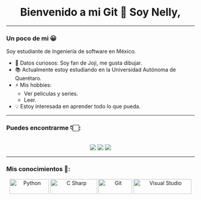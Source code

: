 <h1 align="center">  Bienvenido a mi Git 👋 Soy  Nelly, </h1>

<hr>

### Un poco de mi 😀
Soy estudiante de Ingeniería de software en México.

- 🎵 Datos curiosos: Soy fan de Joji, me gusta dibujar.
- 📚 Actualmente estoy estudiando en la  Universidad Autónoma de Querétaro. 
- ⚡ Mis hobbies:
  - Ver peliculas y series.
  - Leer. 
- 💡 Estoy interesada en aprender todo lo que pueda. 
<hr>

### Puedes encontrarme 👇🏻:
<p align="center">
<br>
<a target="_blank" href="mailto:ncastilllo08@alumnos.uaq.mx"><img src="https://img.shields.io/badge/-Gmail-D14836?style=for-the-badge&logo=Gmail&logoColor=white"></img></a>
<a target="_blank" href="https://www.instagram.com/nelly_cadenas/"><img src=https://img.shields.io/badge/-Instagram-12100E?style=for-the-badge&logo=Instagram&logoColor=white"></img></a>
<a target="_blank" href="https://twitter.com/NellyCa30085913"><img src="https://img.shields.io/badge/-Twitter-1DA1F2?style=for-the-badge&logo=Twitter&logoColor=white"></img></a>
<br>
</p>
<hr>

### Mis conocimientos 🧠:

<p align="center">
	<img title="Python" alt="Python" src="https://img.shields.io/badge/-Python-0D1117?style=rounded-square&logo=python&logoColor=yellow" width="105" height="40" />
	<img title="C Sharp" alt="C Sharp" src="https://img.shields.io/badge/-C%20Sharp-0D1117?style=rounded-square&logo=C%20Sharp&logoColor=blueviolet" width="125" height="40" />
	<img title="Git" alt="Git" src="https://img.shields.io/badge/-Git-0D1117?style=rounded-square&logo=Git&logoColor=critical" width="90" height="40" />
	<img title="Visual Studio" alt="Visual Studio" src="https://img.shields.io/badge/-Visual%20Studio-0D1117?style=rounded-square&logo=VisualStudio&logoColor=blueviolet" width="155" height="40" />
</p>

<!--
*Thomas-George-T/Thomas-George-T* is a ✨ special ✨ repository because its `README.md` (this file) appears on your GitHub profile.
T
Here are some ideas to get you started:

- 🔭 I’m currently working on ...
- 🌱 I’m currently learning ...
- 👯 I’m looking to collaborate on ...
- 🤔 I’m looking for help with ...
- 💬 Ask me about ...
- 📫 How to reach me: ...
- 😄 Pronouns: ...
- ⚡ Fun fact: ...
-->
